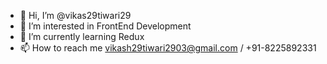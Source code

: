 - 👋 Hi, I’m @vikas29tiwari29
- 👀 I’m interested in FrontEnd Development
- 🌱 I’m currently learning Redux
- 📫 How to reach me vikash29tiwari2903@gmail.com  /  +91-8225892331
<!---
vikas29tiwari29/vikas29tiwari29 is a ✨ special ✨ repository because its `README.md` (this file) appears on your GitHub profile.
You can click the Preview link to take a look at your changes.
--->
